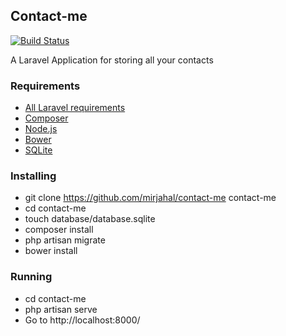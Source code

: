 ## Contact-me

[![Build Status](https://api.travis-ci.org/mirjahal/contact-me.svg)](https://travis-ci.org/mirjahal/contact-me)

A Laravel Application for storing all your contacts

### Requirements
* [All Laravel requirements](https://laravel.com/docs/5.2/installation#server-requirements)
* [Composer](https://getcomposer.org/)
* [Node.js](https://nodejs.org/)
* [Bower](http://bower.io/)
* [SQLite](https://www.sqlite.org/)

### Installing
* git clone https://github.com/mirjahal/contact-me contact-me
* cd contact-me
* touch database/database.sqlite
* composer install
* php artisan migrate
* bower install

### Running
* cd contact-me
* php artisan serve
* Go to http://localhost:8000/
